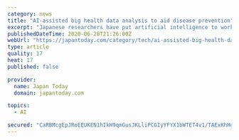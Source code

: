 ```yaml
---
category: news
title: "AI-assisted big health data analysis to aid disease prevention"
excerpt: "Japanese researchers have put artificial intelligence to work analyzing big health data, allowing them to develop technology that predicts the future onset of around 20 diseases to help people make preventative lifestyle changes."
publishedDateTime: 2020-06-28T21:26:00Z
webUrl: "https://japantoday.com/category/tech/ai-assisted-big-health-data-analysis-to-aid-disease-prevention"
type: article
quality: 17
heat: 17
published: false

provider:
  name: Japan Today
  domain: japantoday.com

topics:
  - AI

secured: "CaRBMcgEpJRoEEUKEN1hIkH9qmGusJKLliPCGIyYFYX1bWTET4v1/TAExKhHgt0rwPkpc715icVMzgd6tfVmZjb/bdhKzS88CmjxOlau1Io2pm8yfyQhcdLeNXa2YUqi31U2j9gxwpb+09UbctDr1v/6AClaTkhJFO9XsDedseVXeu93Bu1KQ9+LFqzdUjx2qB3cPvIpkTrFR1V6TxoZZG6+ifNpil2N8JDSzXYj3EK+pIrqe4eaBYoY9HjplI6S/kIUKLfTOAZEVjxDr7Lu/pvrDxfVBdz+NMy9+1Sxc2l/qha4k790USNAid5iir8Y7VnAdXM/9fB6y5wbGMtRLQ==;5Rd42FI/514Ck30wRl06mQ=="
---
```


